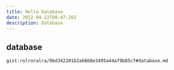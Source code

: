 ```yaml
---
title: Hello Database
date: 2022-04-22T00:47:20Z
description: Database
---
```


## database
`gist:rolroralra/9bd342201b2a6868e3495a44af9b85cf#database.md`
